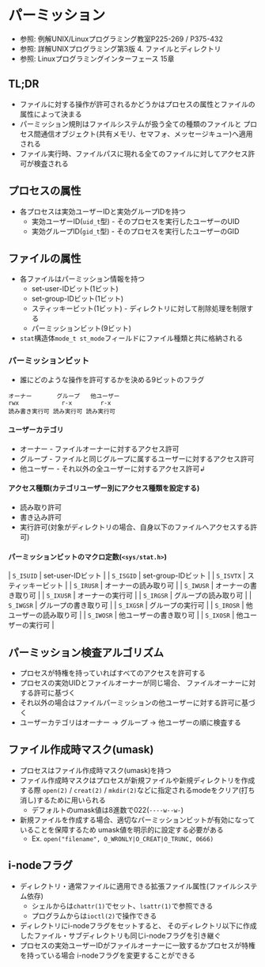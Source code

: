 # パーミッション
- 参照: 例解UNIX/Linuxプログラミング教室P225-269 / P375-432
- 参照: 詳解UNIXプログラミング第3版 4. ファイルとディレクトリ
- 参照: Linuxプログラミングインターフェース 15章

## TL;DR
- ファイルに対する操作が許可されるかどうかはプロセスの属性とファイルの属性によって決まる
- パーミッション規則はファイルシステムが扱う全ての種類のファイルと
  プロセス間通信オブジェクト(共有メモリ、セマフォ、メッセージキュー)へ適用される
- ファイル実行時、ファイルパスに現れる全てのファイルに対してアクセス許可が検査される

## プロセスの属性
- 各プロセスは実効ユーザーIDと実効グループIDを持つ
  - 実効ユーザーID(`uid_t`型) - そのプロセスを実行したユーザーのUID
  - 実効グループID(`gid_t`型) - そのプロセスを実行したユーザーのGID

## ファイルの属性
- 各ファイルはパーミッション情報を持つ
  - set-user-IDビット(1ビット)
  - set-group-IDビット(1ビット)
  - スティッキービット(1ビット) - ディレクトリに対して削除処理を制限する
  - パーミッションビット(9ビット)
- `stat`構造体`mode_t st_mode`フィールドにファイル種類と共に格納される

### パーミッションビット
- 誰にどのような操作を許可するかを決める9ビットのフラグ

```
オーナー       グループ   他ユーザー
rwx            r-x        r-x
読み書き実行可 読み実行可 読み実行可
```

#### ユーザーカテゴリ
- オーナー - ファイルオーナーに対するアクセス許可
- グループ - ファイルと同じグループに属するユーザーに対するアクセス許可
- 他ユーザー - それ以外の全ユーザーに対するアクセス許可↲

#### アクセス種類(カテゴリユーザー別にアクセス種類を設定する)
- 読み取り許可
- 書き込み許可
- 実行許可(対象がディレクトリの場合、自身以下のファイルへアクセスする許可)

#### パーミッションビットのマクロ定数(`<sys/stat.h>`)
| `S_ISUID` | set-user-IDビット      |
| `S_ISGID` | set-group-IDビット     |
| `S_ISVTX` | スティッキービット     |
| `S_IRUSR` | オーナーの読み取り可   |
| `S_IWUSR` | オーナーの書き取り可   |
| `S_IXUSR` | オーナーの実行可       |
| `S_IRGSR` | グループの読み取り可   |
| `S_IWGSR` | グループの書き取り可   |
| `S_IXGSR` | グループの実行可       |
| `S_IROSR` | 他ユーザーの読み取り可 |
| `S_IWOSR` | 他ユーザーの書き取り可 |
| `S_IXOSR` | 他ユーザーの実行可     |

## パーミッション検査アルゴリズム
- プロセスが特権を持っていればすべてのアクセスを許可する
- プロセスの実効UIDとファイルオーナーが同じ場合、
  ファイルオーナーに対する許可に基づく
- それ以外の場合はファイルパーミッションの他ユーザーに対する許可に基づく
- ユーザーカテゴリはオーナー -> グループ -> 他ユーザーの順に検査する

## ファイル作成時マスク(umask)
- プロセスはファイル作成時マスク(umask)を持つ
- ファイル作成時マスクはプロセスが新規ファイルや新規ディレクトリを作成する際
  `open(2)` / `creat(2)` / `mkdir(2)`などに指定されるmodeをクリア(打ち消し)するために用いられる
  - デフォルトのumask値は8進数で022(`----w--w-`)
- 新規ファイルを作成する場合、適切なパーミッションビットが有効になっていることを保障するため
  umask値を明示的に設定する必要がある
  - Ex. `open("filename", O_WRONLY|O_CREAT|O_TRUNC, 0666)`

## i-nodeフラグ
- ディレクトリ・通常ファイルに適用できる拡張ファイル属性(ファイルシステム依存)
  - シェルからは`chattr(1)`でセット、`lsattr(1)`で参照できる
  - プログラムからは`ioctl(2)`で操作できる
- ディレクトリにi-nodeフラグをセットすると、
  そのディレクトリ以下に作成したファイル・サブディレクトリも同じi-nodeフラグを引き継ぐ
- プロセスの実効ユーザーIDがファイルオーナーに一致するかプロセスが特権を持っている場合
  i-nodeフラグを変更することができる
